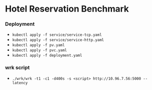 # Hotel Reservation Benchmark

### Deployment

- `kubectl apply -f service/service-tcp.yaml`
- `kubectl apply -f service/service-http.yaml`
- `kubectl apply -f pv.yaml`
- `kubectl apply -f pvc.yaml`
- `kubectl apply -f deployment.yaml`

### wrk script
- `./wrk/wrk -t1 -c1 -d400s -s <script> http://10.96.7.56:5000 --latency`